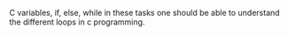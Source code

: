 C variables, if, else, while 
in these tasks one should be able to understand the different loops in c programming.
